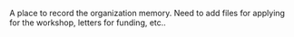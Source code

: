 A place to record the organization memory. Need to add files for applying for the workshop, letters for funding, etc..
